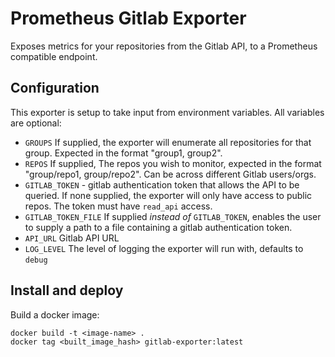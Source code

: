 # Prometheus Gitlab Exporter

Exposes metrics for your repositories from the Gitlab API, to a Prometheus compatible endpoint.

## Configuration

This exporter is setup to take input from environment variables. All variables are optional:

* `GROUPS` If supplied, the exporter will enumerate all repositories for that group. Expected in the format "group1, group2".
* `REPOS` If supplied, The repos you wish to monitor, expected in the format "group/repo1, group/repo2". Can be across different Gitlab users/orgs.
* `GITLAB_TOKEN` - gitlab authentication token that allows the API to be queried. If none supplied, the exporter will only have access to public repos. The token must have `read_api` access.
* `GITLAB_TOKEN_FILE` If supplied _instead of_ `GITLAB_TOKEN`, enables the user to supply a path to a file containing a gitlab authentication token.
* `API_URL` Gitlab API URL
* `LOG_LEVEL` The level of logging the exporter will run with, defaults to `debug`

## Install and deploy

Build a docker image:
```
docker build -t <image-name> .
docker tag <built_image_hash> gitlab-exporter:latest
```
